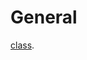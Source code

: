 # General

[class](https://web.dio.me/course/gerenciamento-de-dependencias-e-build-em-java-com-maven/learning/dce5d3ad-6da2-40f2-bc80-ebdfdb1d4f3d?back=/track/coding-the-future-claro-java-spring-boot&tab=undefined&moduleId=undefined).
